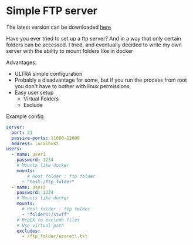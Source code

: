 # Simple FTP server

The latest version can be downloaded [here](https://jenkins.spliterash.ru/job/public/job/SimpleFtp/)

Have you ever tried to set up a ftp server? And in a way that only certain folders can be accessed. I tried, and
eventually decided to write my own server with the ability to mount folders like in docker

Advantages:

* ULTRA simple configuration
* Probably a disadvantage for some, but if you run the process from root you don't have to bother with linux permissions
* Easy user setup
  * Virtual Folders
  * Exclude

Example config

```yaml
server:
  port: 21
  passive-ports: 11000-12000
  address: localhost
users:
  - name: user1
    password: 1234
    # Mounts like docker
    mounts:
        # Host folder : ftp folder
      - "test:/ftp_folder"
  - name: user2
    password: 1234
    # Mounts like docker
    mounts:
      # Host folder : ftp folder
      - "folder1:/stuff"
    # RegEX to exclude files
    # Use virtual path
    excludes:
      - /ftp_folder/secret\.txt
```
